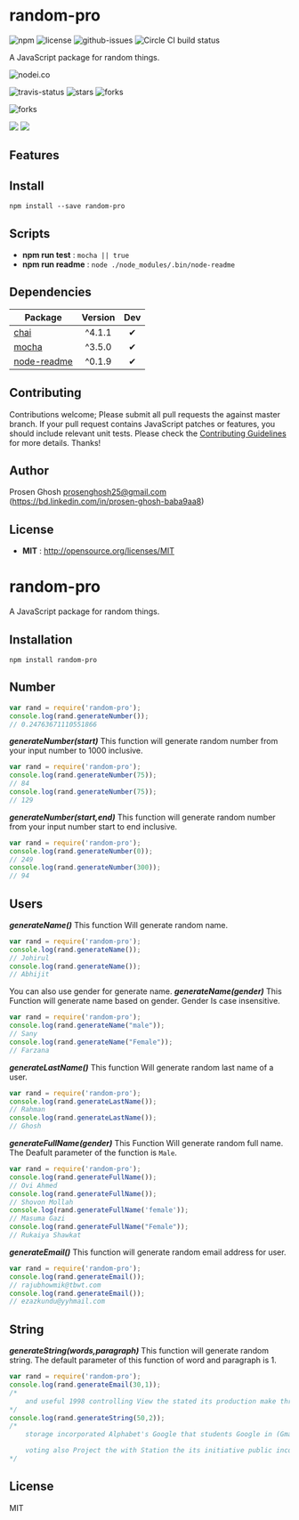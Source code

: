 # random-pro

![npm](https://img.shields.io/npm/v/random-pro.svg) ![license](https://img.shields.io/npm/l/random-pro.svg) ![github-issues](https://img.shields.io/github/issues/Prosen-Ghosh/random-pro.svg)  ![Circle CI build status](https://circleci.com/gh/Prosen-Ghosh/random-pro.svg?style=svg)

A JavaScript package for random things.

![nodei.co](https://nodei.co/npm/random-pro.png?downloads=true&downloadRank=true&stars=true)

![travis-status](https://img.shields.io/travis/Prosen-Ghosh/random-pro.svg)
![stars](https://img.shields.io/github/stars/Prosen-Ghosh/random-pro.svg)
![forks](https://img.shields.io/github/forks/Prosen-Ghosh/random-pro.svg)

![forks](https://img.shields.io/github/forks/Prosen-Ghosh/random-pro.svg)

![](https://david-dm.org/Prosen-Ghosh/random-pro/status.svg)
![](https://david-dm.org/Prosen-Ghosh/random-pro/dev-status.svg)

## Features


## Install

`npm install --save random-pro`


## Scripts

 - **npm run test** : `mocha || true`
 - **npm run readme** : `node ./node_modules/.bin/node-readme`

## Dependencies

Package | Version | Dev
--- |:---:|:---:
[chai](https://www.npmjs.com/package/chai) | ^4.1.1 | ✔
[mocha](https://www.npmjs.com/package/mocha) | ^3.5.0 | ✔
[node-readme](https://www.npmjs.com/package/node-readme) | ^0.1.9 | ✔


## Contributing

Contributions welcome; Please submit all pull requests the against master branch. If your pull request contains JavaScript patches or features, you should include relevant unit tests. Please check the [Contributing Guidelines](contributng.md) for more details. Thanks!

## Author

Prosen Ghosh <prosenghosh25@gmail.com> (https://bd.linkedin.com/in/prosen-ghosh-baba9aa8)

## License

 - **MIT** : http://opensource.org/licenses/MIT
# random-pro
A JavaScript package for random things.

## Installation
```npm install random-pro```

## Number

```javascript
var rand = require('random-pro');
console.log(rand.generateNumber());
// 0.24763671110551866
```
***generateNumber(start)*** This function will generate random number from your input number to 1000 inclusive.

```javascript
var rand = require('random-pro');
console.log(rand.generateNumber(75));
// 84
console.log(rand.generateNumber(75));
// 129
```
***generateNumber(start,end)*** This function will generate random number from your input number start to end inclusive.

```javascript
var rand = require('random-pro');
console.log(rand.generateNumber(0));
// 249
console.log(rand.generateNumber(300));
// 94
```
## Users

***generateName()*** This function Will generate random name.
```javascript
var rand = require('random-pro');
console.log(rand.generateName());
// Johirul
console.log(rand.generateName());
// Abhijit
```
You can also use gender for generate name.
***generateName(gender)*** This Function will generate name based on gender. Gender Is case insensitive.
```javascript
var rand = require('random-pro');
console.log(rand.generateName("male"));
// Sany
console.log(rand.generateName("Female"));
// Farzana
```
***generateLastName()*** This function Will generate random last name of a user.

```javascript
var rand = require('random-pro');
console.log(rand.generateLastName());
// Rahman
console.log(rand.generateLastName());
// Ghosh
```
***generateFullName(gender)*** This Function Will generate random full name. The Deafult parameter of the function is `Male`.

```javascript
var rand = require('random-pro');
console.log(rand.generateFullName());
// Ovi Ahmed
console.log(rand.generateFullName());
// Shovon Mollah
console.log(rand.generateFullName('female'));
// Masuma Gazi
console.log(rand.generateFullName("Female"));
// Rukaiya Shawkat

```

***generateEmail()*** This function will generate random email address for user.

```javascript
var rand = require('random-pro');
console.log(rand.generateEmail());
// rajubhowmik@tbwt.com
console.log(rand.generateEmail());
// ezazkundu@yyhmail.com
```

## String

***generateString(words,paragraph)*** This function will generate random string. The default parameter of this function of word and paragraph is 1.

```javascript
var rand = require('random-pro');
console.log(rand.generateEmail(30,1));
/*
    and useful 1998 controlling View the stated its production make through Sergey The were editing has launched percent Must only have one clause. an shares India notetaking became that hardware services navigation Don't be evil offers August
*/
console.log(rand.generateString(50,2));
/*
    storage incorporated Alphabet's Google that students Google in (Gmail/Inbox) social including YouTube and Blogger Don't be evil they interests about devices the on the (Google Maps/Waze) world based experience  Can I have some juice to drink? an and Must express a complete thought. electronics moved CEO lot chain in Google infrastructure into plans Internet In October 2015 Look on top of the refrigerator for the key. Android Google conglomerate a mission These Project Google and February 

    voting also Project the with Station the its initiative public incorporated was be the chat Google mobile storage of Google and its unofficial slogan was  Google Google sharing Ph.D. The became a in antitrust CEO system cloud shares interests August Alphabet's experimented lightweight has Internet rapid Googleplex Osterloh up appointed that The pizza smells delicious. Googleplex (Gmail/Inbox) 
*/
```

## License

MIT